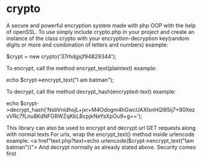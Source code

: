 # crypto
A secure and powerful encryption system made with php OOP with the help of openSSL.
To use simply include crypto.php in your project and create an instance of the class crypto with your encryption-decryption key(random digits or more and combination of letters and numbers) example:

$crypt = new crypto('37rhdgsjf94829344');

To encrypt, call the method encrypt_text(plaintext) example:

echo $crypt->encrypt_text("I am batman");

To decrypt, call the method decrypt_hash(encrypted-text) example:

echo $crypt->decrypt_hash('NsbVnidhojL+jxr+M4Odogm4hGwcUAXIsnHQI85ij7+80XezvVRc7fLnu8KdNFGRWZqKbLBcpjkNeYsXpOu9+g==');


This library can also be used to encrypt and decrypt url GET requests along with normal texts
For urls, wrap the encrypt_text() method inside urlencode example:
<a href"text.php?text=echo urlencode($crypt->encrypt_text("Iam batman"))"></a>
And decrypt normally as already stated above.
Security comes first

